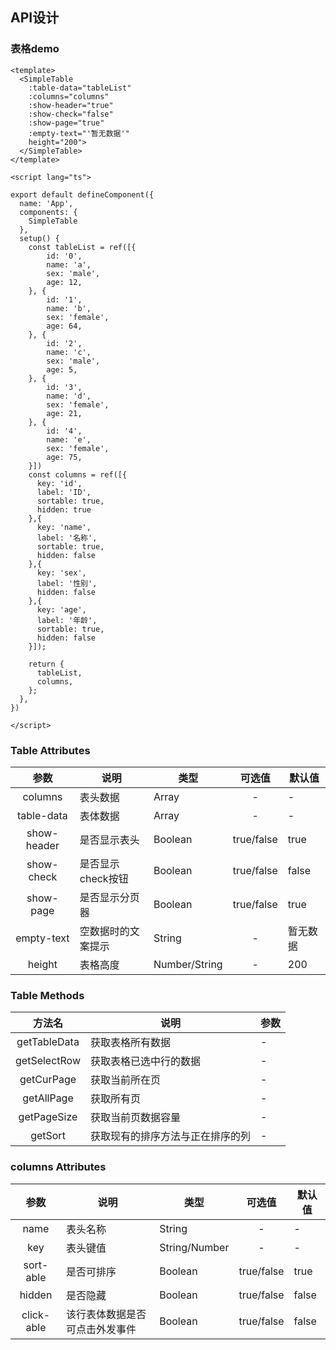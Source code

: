 ## API设计

### 表格demo
```
<template>
  <SimpleTable
    :table-data="tableList"
    :columns="columns"
	:show-header="true"
	:show-check="false"	
	:show-page="true"	
	:empty-text="'暂无数据'"
	height="200">
  </SimpleTable>
</template>

<script lang="ts">

export default defineComponent({
  name: 'App',
  components: {
    SimpleTable
  },
  setup() {
    const tableList = ref([{
        id: '0',
        name: 'a',
        sex: 'male',
        age: 12,
    }, {
        id: '1',
        name: 'b',
        sex: 'female',
        age: 64,
    }, {
        id: '2',
        name: 'c',
        sex: 'male',
        age: 5,
    }, {
        id: '3',
        name: 'd',
        sex: 'female',
        age: 21,
    }, {
        id: '4',
        name: 'e',
        sex: 'female',
        age: 75,
    }])
    const columns = ref([{
      key: 'id',
      label: 'ID',
      sortable: true,
      hidden: true
    },{
      key: 'name',
      label: '名称',
      sortable: true,
      hidden: false
    },{
      key: 'sex',
      label: '性别',
      hidden: false
    },{
      key: 'age',
      label: '年龄',
      sortable: true,
      hidden: false
    }]);

    return {
      tableList,
      columns,
    };
  },
})

</script>
```

### Table Attributes

|  参数  | 说明  |  类型 |  可选值 |  默认值 |
|  :----:  | ----  | ----  | :----: |  ----  | 
| columns  | 表头数据 | Array | - | - |
| table-data  | 表体数据 | Array | - | - |
| show-header  | 是否显示表头 | Boolean | true/false | true |
| show-check  | 是否显示check按钮 | Boolean | true/false | false |
| show-page  | 是否显示分页器 | Boolean | true/false | true |
| empty-text  | 空数据时的文案提示 | String | - | 暂无数据 |
| height  | 表格高度 | Number/String | - | 200 |




### Table Methods

|  方法名  | 说明  |  参数 |
|  :----:  | ----  | ----  |
| getTableData  | 获取表格所有数据 | - |
| getSelectRow  | 获取表格已选中行的数据 | - |
| getCurPage | 获取当前所在页 | - |
| getAllPage | 获取所有页 | - | 
| getPageSize | 获取当前页数据容量 | - |
| getSort | 获取现有的排序方法与正在排序的列 | - |




### columns Attributes

|  参数  | 说明  |  类型 |  可选值 |  默认值 |
|  :----:  | ----  | ----  | :----: |  ----  | 
| name  | 表头名称 | String | - | - |
| key | 表头键值 | String/Number | - | - |
| sort-able | 是否可排序 | Boolean | true/false | true |
| hidden | 是否隐藏 | Boolean | true/false | false |
| click-able | 该行表体数据是否可点击外发事件 | Boolean | true/false | false |























